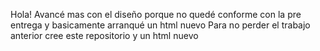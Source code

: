 Hola! Avancé mas con el diseño porque no quedé conforme con la pre entrega y basicamente arranqué un html nuevo
Para no perder el trabajo anterior cree este repositorio y un html nuevo
